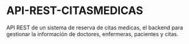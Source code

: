 # API-REST-CITASMEDICAS
API REST de un sistema de reserva de citas medicas, el backend para gestionar la información de doctores, enfermeras, pacientes y citas.
